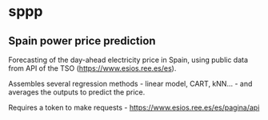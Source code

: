 # sppp
## Spain power price prediction

Forecasting of the day-ahead electricity price in Spain, using public data from API of the TSO (https://www.esios.ree.es/es).

Assembles several regression methods - linear model, CART, kNN... - and averages the outputs to predict the price.

Requires a token to make requests - https://www.esios.ree.es/es/pagina/api

